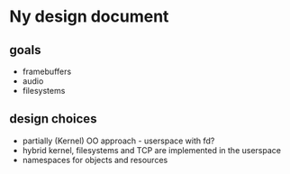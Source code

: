 # Ny design document

## goals
* framebuffers
* audio
* filesystems

## design choices
* partially (Kernel) OO approach - userspace with fd?
* hybrid kernel, filesystems and TCP are implemented in the userspace
* namespaces for objects and resources
